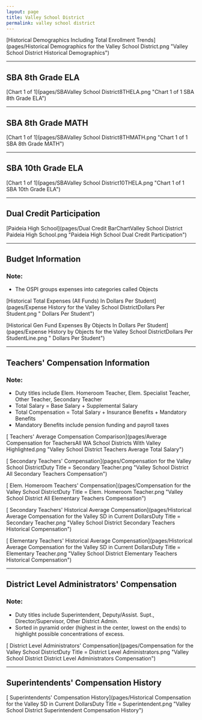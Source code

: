 ```yaml
---
layout: page
title: Valley School District
permalink: valley school district
---
```



[Historical Demographics Including Total Enrollment Trends](pages/Historical Demographics for the Valley School District.png "Valley School District Historical Demographics")

___

## SBA 8th Grade ELA

[Chart 1 of 1](pages/SBAValley School District8THELA.png "Chart 1 of 1 SBA 8th Grade ELA")


___

## SBA 8th Grade MATH

[Chart 1 of 1](pages/SBAValley School District8THMATH.png "Chart 1 of 1 SBA 8th Grade MATH")


___

## SBA 10th Grade ELA

[Chart 1 of 1](pages/SBAValley School District10THELA.png "Chart 1 of 1 SBA 10th Grade ELA")


___

## Dual Credit Participation

[Paideia High School](pages/Dual Credit BarChartValley School District Paideia High School.png "Paideia High School Dual Credit Participation")


___

## Budget Information
### Note:
- The OSPI groups expenses into categories called Objects

[Historical Total Expenses (All Funds) In Dollars Per Student](pages/Expense History for the Valley School DistrictDollars Per Student.png " Dollars Per Student")

[Historical Gen Fund Expenses By Objects In Dollars Per Student](pages/Expense History by Objects for the Valley School DistrictDollars Per StudentLine.png " Dollars Per Student")


___

## Teachers' Compensation Information
### Note:
- Duty titles include Elem. Homeroom Teacher, Elem. Specialist Teacher, Other Teacher, Secondary Teacher
- Total Salary = Base Salary + Supplemental Salary
- Total Compensation = Total Salary + Insurance Benefits + Mandatory Benefits
- Mandatory Benefits include pension funding and payroll taxes

[ Teachers' Average Compensation Comparison](pages/Average Compensation for TeachersAll WA School Districts With Valley Highlighted.png "Valley School District Teachers Average Total Salary")

[ Secondary Teachers' Compensation](pages/Compensation for the Valley School DistrictDuty Title = Secondary Teacher.png "Valley School District All Secondary Teachers Compensation")

[ Elem. Homeroom Teachers' Compensation](pages/Compensation for the Valley School DistrictDuty Title = Elem. Homeroom Teacher.png "Valley School District All Elementary Teachers Compensation")

[ Secondary Teachers' Historical Average Compensation](pages/Historical Average Compensation for the Valley SD in Current DollarsDuty Title = Secondary Teacher.png "Valley School District Secondary Teachers Historical Compensation")

[ Elementary Teachers' Historical Average Compensation](pages/Historical Average Compensation for the Valley SD in Current DollarsDuty Title = Elementary Teacher.png "Valley School District Elementary Teachers Historical Compensation")


___

## District Level Administrators' Compensation

### Note:
- Duty titles include Superintendent, Deputy/Assist. Supt., Director/Supervisor, Other District Admin.
- Sorted in pyramid order (highest in the center, lowest on the ends) to highlight possible concentrations of excess.

[ District Level Administrators' Compensation](pages/Compensation for the Valley School DistrictDuty Title = District Level Administrators.png "Valley School District District Level Administrators Compensation")


___

## Superintendents' Compensation History

[ Superintendents' Compensation History](pages/Historical Compensation for the Valley SD in Current DollarsDuty Title = Superintendent.png "Valley School District Superintendent Compensation History")

